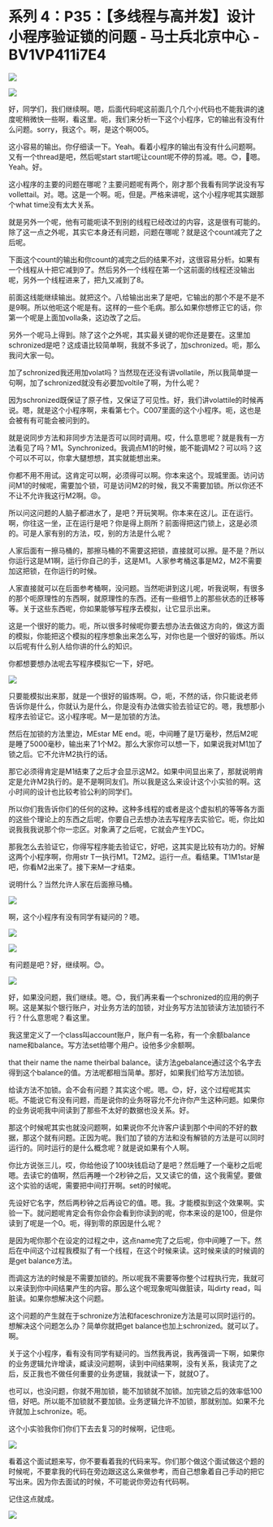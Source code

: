 # 系列 4：P35：【多线程与高并发】设计小程序验证锁的问题 - 马士兵北京中心 - BV1VP411i7E4

![](img/be507a99d82742de66b6c93be0dc4dc9_0.png)

![](img/be507a99d82742de66b6c93be0dc4dc9_1.png)

好，同学们，我们继续啊。嗯，后面代码呢这前面几个几个小代码也不能我讲的速度呢稍微快一些啊，看这里。呃，我们来分析一下这个小程序，它的输出有没有什么问题。sorry，我这个。啊，是这个啊005。

这小容易的输出。你仔细读一下。Yeah。看着小程序的输出有没有什么问题啊。又有一个thread是吧，然后呢start start呢让count呢不停的剪减。嗯。😊，🤧嗯。Yeah。好。

这小程序的主要的问题在哪呢？主要问题呢有两个，刚才那个我看有同学说没有写vollettail。对。嗯。这是一个啊。呃，但是。严格来讲呢，这个小程序呢其实跟那个what time没有太大关系。

就是另外一个呢，他有可能呃读不到别的线程已经改过的内容，这是很有可能的。除了这一点之外呢，其实它本身还有问题，问题在哪呢？就是这个count减完了之后呢。

下面这个count的输出和你count的减完之后的结果不对，这很容易分析。如果有一个线程从十把它减到9了。然后另外一个线程在第一个这前面的线程还没输出呢，另外一个线程进来了，把九又减到了8。

前面这线能继续输出。就把这个。八给输出出来了是吧，它输出的那个不是不是不是9啊。所以他呃这个呢是有。这样的一些个毛病。那么如果你想修正它的话，你第一个呢是上面加volla条，这边改了之后。

另外一个呢马上得到。除了这个之外呢，其实最关键的呢你还是要在。这里加schronized是吧？这成语比较简单啊，我就不多说了，加schronized。呃，那么我问大家一句。

加了schronized我还用加volat吗？当然现在还没有讲vollatile，所以我简单提一句啊，加了schronized就没有必要加voltile了啊，为什么呢？

因为schronized既保证了原子性，又保证了可见性。好，我们讲volattile的时候再说。嗯，就是这个小程序啊，来看第七个。C007里面的这个小程序。呃，这也是会被有有可能会被问到的。

就是说同步方法和非同步方法是否可以同时调用。哎，什么意思呢？就是我有一方法看见了吗？M1。Synchronized。我调点M1的时候，能不能调M2？可以吗？这个可以不可以，你拿大腿想想，其实就能想出来。

你都不用不用试。这肯定可以啊，必须得可以啊。你本来这个。现城里面。访问访问M1的时候呢，需要加个锁，可是访问M2的时候，我又不需要加锁。所以你还不不让不允许我这行M2啊。😡。

所以问这问题的人脑子都进水了，是吧？开玩笑啊。你本来在这儿。正在运行。啊，你往这一坐，正在运行是吧？你是得上厕所？前面得把这门锁上，这是必须的。可是人家有别的方法，哎，别的方法是什么呢？

人家后面有一擦马桶的，那擦马桶的不需要这把锁，直接就可以擦。是不是？所以你运行这是M1啊，运行你自己的手，这是M1。人家参考桶这事是M2，M2不需要加这把锁，在你运行的时候。

人家直接就可以在后面参考桶啊，没问题。当然呃讲到这儿呢，听我说啊，有很多的那个呃原理性的东西啊，就原理性的东西。还有一些细节上的那些状态的迁移等等。关于这些东西呢，你如果能够写程序去模拟，让它显示出来。

这是一个很好的能力。呃，所以很多时候呢你要去想办法去做这方向的，做这方面的模拟，你能把这个模拟的程序想象出来怎么写，对你也是一个很好的锻炼。所以以后呢有什么别人给你讲的什么的知识。

你都想要想办法呢去写程序模拟它一下，好吧。

![](img/be507a99d82742de66b6c93be0dc4dc9_3.png)

只要能模拟出来那，就是一个很好的锻炼啊。😊，呃，不然的话，你只能说老师告诉你是什么，你就认为是什么，你是没有办法做实验去验证它的。嗯，我想那小程序去验证它。这小程序呢。M一是加锁的方法。

然后在加锁的方法里边，MEstar ME end。呃，中间睡了是1万毫秒，然后M2呢是睡了5000毫秒，输出来了1个M2。那么大家你可以想一下，如果说我对M1加了锁之后。它不允许M2执行的话。

那它必须得肯定是M1结束了之后才会显示这M2。如果中间显出来了，那就说明肯定是允许M2执行的。是不是啊同友们。所以我是这么来设计这个小实验的啊。这小时间的设计也比较考验公利的同学们。

所以你们我告诉你们的任何的这种。这种多线程的或者是这个虚拟机的等等各方面的这些个理论上的东西之后呢，你要自己去想办法去写程序去实验它。呃，你比如说我我我说那个你一恋区。对象满了之后呢，它就会产生YDC。

那我怎么去验证它，你得写程序能去验证它，好吧，这其实是比较有功力的。好解这两个小程序啊，你用str T一执行M1。T2M2。运行一点。看结果。T1M1star是吧，你看M2出来了。接下来M一才结束。

说明什么？当然允许人家在后面擦马桶。

![](img/be507a99d82742de66b6c93be0dc4dc9_5.png)

啊，这个小程序有没有同学有疑问的？嗯。

![](img/be507a99d82742de66b6c93be0dc4dc9_7.png)

![](img/be507a99d82742de66b6c93be0dc4dc9_8.png)

有问题是吧？好，继续啊。😊。

![](img/be507a99d82742de66b6c93be0dc4dc9_10.png)

好，如果没问题，我们继续。嗯。😊，我们再来看一个schronized的应用的例子啊。这是某拟个银行账户，对业务方法的加锁，对业务写方法加锁读方法加锁行不行？什么意思呢？看这里。

我这里定义了一个class叫account账户，账户有一名称，有一个余额balance name和balance。写方法set给哪个用户。设他多少余额啊。

that their name the name theirbal balance。读方法gebalance通过这个名字去得到这个balance的值。方法呢都相当简单。那好，如果我们给写方法加锁。

给读方法不加锁。会不会有问题？其实这个呢。嗯。😊，好，这个过程呢其实呃。不能说它有没有问题，而是说你的业务呀容允不允许你产生这种问题。如果你的业务说呃我中间读到了那些不太好的数据也没关系。好。

那这个时候呢其实也就没问题啊，如果说你不允许客户读到那个中间的不好的数据，那这个就有问题。正因为呢。我们加了锁的方法和没有解锁的方法是可以同时运行的。同时运行的是什么概念呢？就是说如果有个人啊。

你比方说张三儿，哎，你给他设了100块钱启动了是吧？然后睡了一个毫秒之后呢嗯。去读它的值啊，然后再睡一个2秒钟之后，又又读它的值，这个我需望。要做这个实验的话呢，需要把中间打开啊。set的时候呢。

先设好它名字，然后两秒钟之后再设它的值。嗯。我。才能模拟到这个效果啊。实验一下。就问题呢肯定会有你会你会看到你读到的呢，你本来设的是100，但是你读到了呢是一个0。呃，得到零的原因是什么呢？

是因为呢你那个在设定的过程之中，这点name完了之后呢，你中间睡了一下。然后在中间这个过程我模拟了有一个线程，在这个时候来读。这时候来读的时候调的是get balance方法。

而调这方法的时候是不需要加锁的。所以呢我不需要等你整个过程执行完，我就可以来读到你中间结果产生的内容。那么这个呢现象呢叫做脏读，叫dirty read，叫脏读。如果你想解决这个问题。

这个问题的产生就在于schronize方法和faceschronize方法是可以同时运行的。想解决这个问题怎么办？简单你就把get balance也加上schronized。就可以了。啊。

关于这个小程序，看有没有同学有疑问的。当然我再说，我再强调一下啊，如果你的业务逻辑允许增读，臧读没问题啊，读到中间结果啊，没有关系，我读完了之后，反正我也不做任何重要的业务逻辑，我就读一下，就就O了。

也可以，也没问题，你就不用加锁，能不加锁就不加锁。加完锁之后的效率低100倍，好吧。所以能不加锁就不要加锁。业务逻辑允许不加锁，那就别加。如果不允许就加上schronize。呃。

这个小实验我你们你们下去去复习的时候啊，记住呃。

![](img/be507a99d82742de66b6c93be0dc4dc9_12.png)

看着这个面试题来写，你不要看着我的代码来写。你们那个做这个面试做这个题的时候呢，不要拿我的代码在旁边跟这这么来做参考，而自己想象着自己手动的把它写出来。因为你去面试的时候，不可能说你旁边有代码啊。

记住这点就成。

![](img/be507a99d82742de66b6c93be0dc4dc9_14.png)
